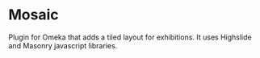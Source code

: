 # Mosaic
Plugin for Omeka that adds a tiled layout for exhibitions. It uses Highslide and Masonry javascript libraries.
